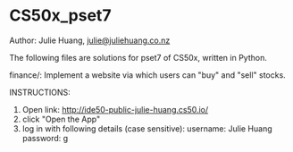 # CS50x_pset7
Author: Julie Huang, julie@juliehuang.co.nz

The following files are solutions for pset7 of CS50x, written in Python.

finance/: Implement a website via which users can "buy" and "sell" stocks.

INSTRUCTIONS:

1) Open link: http://ide50-public-julie-huang.cs50.io/
2) click "Open the App"
3) log in with following details (case sensitive): 
   username: Julie Huang
   password: g

